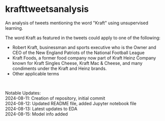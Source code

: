# krafttweetsanalysis
An analysis of tweets mentioning the word "Kraft" using unsupervised learning.

The word Kraft as featured in the tweets could apply to one of the following:
- Robert Kraft, businessman and sports executive who is the Owner and CEO of the New England Patriots of the National Football League
- Kraft Foods, a former food company now part of Kraft Heinz Company known for Kraft Singles Cheese, Kraft Mac & Cheese, and many condiments under the Kraft and Heinz brands. 
- Other applicable terms


<br>

Notable Updates:<br>
2024-08-11: Creation of repository, initial commit<br>
2024-08-12: Updated README file, added Jupyter notebook file<br>
2024-08-13: Latest updates to EDA<br>
2024-08-15: Model info added<br>
<br>
<br>


 
